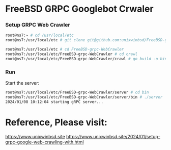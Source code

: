 # FreeBSD GRPC Googlebot Crwaler

### Setup GRPC Web Crawler

```bash
root@ns7:~ # cd /usr/local/etc
root@ns7:/usr/local/etc # git clone git@github.com:unixwinbsd/FreeBSD-grpc-WebCrawler.git

root@ns7:/usr/local/etc # cd FreeBSD-grpc-WebCrawler
root@ns7:/usr/local/etc/FreeBSD-grpc-WebCrawler # cd crawl
root@ns7:/usr/local/etc/FreeBSD-grpc-WebCrawler/crawl # go build -o bin/client crawl.go
```

### Run

Start the server:

```bash
root@ns7:/usr/local/etc/FreeBSD-grpc-WebCrawler/server # cd bin
root@ns7:/usr/local/etc/FreeBSD-grpc-WebCrawler/server/bin # ./server
2024/01/08 10:12:04 starting gRPC server...
```


# Reference, Please visit:
https://www.unixwinbsd.site
https://www.unixwinbsd.site/2024/01/setup-grpc-google-web-crawling-with.html
